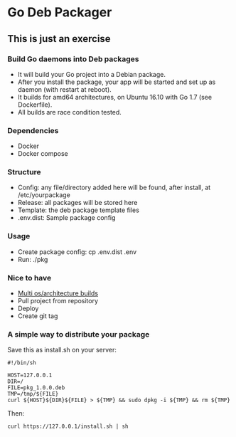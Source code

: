 # Go Deb Packager

## This is just an exercise

### Build Go daemons into Deb packages

* It will build your Go project into a Debian package.
* After you install the package, your app will be started and set up as daemon (with restart at reboot).
* It builds for amd64 architectures, on Ubuntu 16.10 with Go 1.7 (see Dockerfile).
* All builds are race condition tested.

### Dependencies

* Docker
* Docker compose

### Structure

* Config: any file/directory added here will be found, after install, at /etc/yourpackage
* Release: all packages will be stored here
* Template: the deb package template files
* .env.dist: Sample package config

### Usage

* Create package config: cp .env.dist .env
* Run: ./pkg

### Nice to have

* [Multi os/architecture builds](https://golang.org/doc/install/source#environment)
* Pull project from repository
* Deploy
* Create git tag

### A simple way to distribute your package

Save this as install.sh on your server:

```
#!/bin/sh

HOST=127.0.0.1
DIR=/
FILE=pkg_1.0.0.deb
TMP=/tmp/${FILE}
curl ${HOST}${DIR}${FILE} > ${TMP} && sudo dpkg -i ${TMP} && rm ${TMP}
```

Then:

```
curl https://127.0.0.1/install.sh | sh
```
